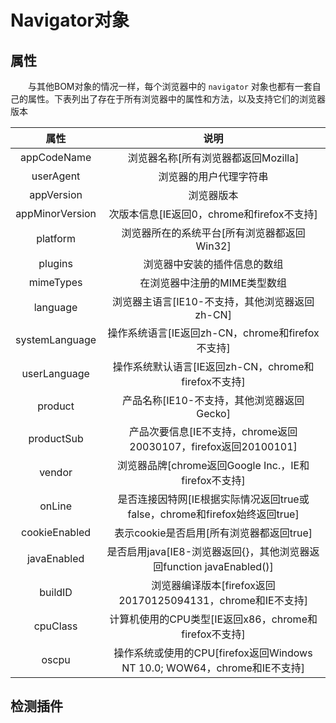 ﻿# Navigator对象

## 属性

　　与其他BOM对象的情况一样，每个浏览器中的 `navigator` 对象也都有一套自己的属性。下表列出了存在于所有浏览器中的属性和方法，以及支持它们的浏览器版本

属性              |      说明
:----------------:|:--------------------------------------------:
appCodeName       |      浏览器名称[所有浏览器都返回Mozilla]
userAgent         |      浏览器的用户代理字符串
appVersion        |      浏览器版本
appMinorVersion   |      次版本信息[IE返回0，chrome和firefox不支持]
platform          |      浏览器所在的系统平台[所有浏览器都返回Win32]
plugins           |      浏览器中安装的插件信息的数组
mimeTypes         |      在浏览器中注册的MIME类型数组
language          |      浏览器主语言[IE10-不支持，其他浏览器返回zh-CN]
systemLanguage    |      操作系统语言[IE返回zh-CN，chrome和firefox不支持]
userLanguage      |      操作系统默认语言[IE返回zh-CN，chrome和firefox不支持]
product           |      产品名称[IE10-不支持，其他浏览器返回Gecko]
productSub        |      产品次要信息[IE不支持，chrome返回20030107，firefox返回20100101]
vendor            |      浏览器品牌[chrome返回Google Inc.，IE和firefox不支持]
onLine            |      是否连接因特网[IE根据实际情况返回true或false，chrome和firefox始终返回true]
cookieEnabled     |      表示cookie是否启用[所有浏览器都返回true]
javaEnabled       |      是否启用java[IE8-浏览器返回{}，其他浏览器返回function javaEnabled()]
buildID           |      浏览器编译版本[firefox返回20170125094131，chrome和IE不支持]
cpuClass          |      计算机使用的CPU类型[IE返回x86，chrome和firefox不支持]
oscpu             |      操作系统或使用的CPU[firefox返回Windows NT 10.0; WOW64，chrome和IE不支持]

## 检测插件





